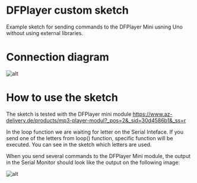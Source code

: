 # DFPlayer custom sketch
Example sketch for sending commands to the DFPlayer Mini usning Uno without using external libraries. 

# Connection diagram  

![alt](https://github.com/Slaveche90/DFPlayer_Custom_Sketch/blob/master/ConnectionDiagram.png?raw=true)

# How to use the sketch

The sketch is tested with the DFPlayer mini module 
https://www.az-delivery.de/products/mp3-player-modul?_pos=2&_sid=30d4586b1&_ss=r

In the loop function we are waiting for letter on the Serial Inteface. If you send one of the letters from loop() function, specific function will be executed. You can see in the sketch which letters are used.

When you send several commands to the DFPlayer Mini module, the output in the Serial Monitor should look like the output on the following image:

![alt](https://github.com/Slaveche90/DFPlayer_Custom_Sketch/blob/master/SerialOutput.png?raw=true)